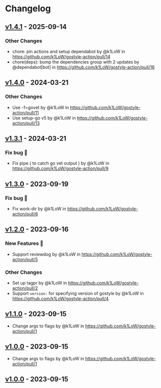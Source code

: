 # Changelog

## [v1.4.1](https://github.com/k1LoW/gostyle-action/compare/v1.4.0...v1.4.1) - 2025-09-14
### Other Changes
- chore: pin actions and setup dependabot by @k1LoW in https://github.com/k1LoW/gostyle-action/pull/14
- chore(deps): bump the dependencies group with 2 updates by @dependabot[bot] in https://github.com/k1LoW/gostyle-action/pull/16

## [v1.4.0](https://github.com/k1LoW/gostyle-action/compare/v1.3.1...v1.4.0) - 2024-03-21
### Other Changes
- Use -f=govet by @k1LoW in https://github.com/k1LoW/gostyle-action/pull/11
- Use setup-go v5 by @k1LoW in https://github.com/k1LoW/gostyle-action/pull/13

## [v1.3.1](https://github.com/k1LoW/gostyle-action/compare/v1.3.0...v1.3.1) - 2024-03-21
### Fix bug 🐛
- Fix pipe ( to catch go vet output ) by @k1LoW in https://github.com/k1LoW/gostyle-action/pull/9

## [v1.3.0](https://github.com/k1LoW/gostyle-action/compare/v1.2.0...v1.3.0) - 2023-09-19
### Fix bug 🐛
- Fix work-dir by @k1LoW in https://github.com/k1LoW/gostyle-action/pull/6

## [v1.2.0](https://github.com/k1LoW/gostyle-action/compare/v1.1.0...v1.2.0) - 2023-09-16
### New Features 🎉
- Support reviewdog by @k1LoW in https://github.com/k1LoW/gostyle-action/pull/5
### Other Changes
- Set up tagpr by @k1LoW in https://github.com/k1LoW/gostyle-action/pull/2
- Support `version:` for specifying version of gostyle by @k1LoW in https://github.com/k1LoW/gostyle-action/pull/4

## [v1.1.0](https://github.com/k1LoW/gostyle-action/compare/v1.0.0...v1.1.0) - 2023-09-15
- Change args to flags by @k1LoW in https://github.com/k1LoW/gostyle-action/pull/1

## [v1.0.0](https://github.com/k1LoW/gostyle-action/compare/v1.0.0...v1) - 2023-09-15
- Change args to flags by @k1LoW in https://github.com/k1LoW/gostyle-action/pull/1

## [v1.0.0](https://github.com/k1LoW/gostyle-action/commits/v1.0.0) - 2023-09-15
